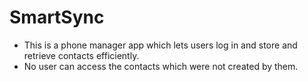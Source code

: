 # SmartSync

- This is a phone manager app which lets users log in and store and retrieve contacts efficiently. <br>
- No user can access the contacts which were not created by them. 
